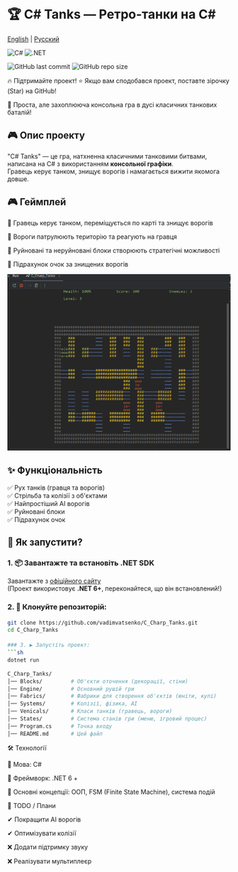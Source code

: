 # 🏆 C# Tanks — Ретро-танки на C#

[English](README.MD) | [Русский](README_RUS.MD)  

![C#](https://img.shields.io/badge/C%23-239120?style=for-the-badge&logo=c-sharp&logoColor=white)
![.NET](https://img.shields.io/badge/.NET-512BD4?style=for-the-badge&logo=dotnet&logoColor=white)

![GitHub last commit](https://img.shields.io/github/last-commit/vadimvatsenko/C_Charp_Tanks)
![GitHub repo size](https://img.shields.io/github/repo-size/vadimvatsenko/C_Charp_Tanks)

🔥 Підтримайте проект!
⭐ Якщо вам сподобався проект, поставте зірочку (Star) на GitHub!

🚀 Проста, але захоплююча консольна гра в дусі класичних танкових баталій!

## 🎮 Опис проекту
"C# Tanks" — це гра, натхненна класичними танковими битвами, написана на C# з використанням **консольної графіки**.  
Гравець керує танком, знищує ворогів і намагається вижити якомога довше.

## 🎮 Геймплей
<p>🔸 Гравець керує танком, переміщується по карті та знищує ворогів <p>
<p>🔸 Вороги патрулюють територію та реагують на гравця <p>
<p>🔸 Руйновані та неруйновані блоки створюють стратегічні можливості <p>
<p>🔸 Підрахунок очок за знищених ворогів <p>

![Gameplay Screenshot](Gifs/Tanks.gif) 

## ✨ Функціональність
✅ Рух танків (гравця та ворогів)  
✅ Стрільба та колізії з об'єктами  
✅ Найпростіший AI ворогів  
✅ Руйновані блоки  
✅ Підрахунок очок  

## 🚀 Як запустити?
### 1. 📦 Завантажте та встановіть .NET SDK  
Завантажте з [офіційного сайту](https://dotnet.microsoft.com/en-us/download)  
(Проект використовує **.NET 6+**, переконайтеся, що він встановлений!)

### 2. 📂 Клонуйте репозиторій:
```sh
git clone https://github.com/vadimvatsenko/C_Charp_Tanks.git
cd C_Charp_Tanks

### 3. ▶ Запустіть проект:
```sh
dotnet run
```

```sh
C_Charp_Tanks/
│── Blocks/         # Об'єкти оточення (декорації, стіни)
│── Engine/         # Основний рушій гри
│── Fabrics/        # Фабрики для створення об'єктів (юніти, кулі)
│── Systems/        # Колізії, фізика, AI
│── Venicals/       # Класи танків (гравець, вороги)
│── States/         # Система станів гри (меню, ігровий процес)
│── Program.cs      # Точка входу
│── README.md       # Цей файл
```
🛠 Технології
<p>📌 Мова: C# </p> 
<p> 📌 Фреймворк: .NET 6 + </p> 
<p> 📌 Основні концепції: ООП, FSM (Finite State Machine), система подій </p>

🌟 TODO / Плани
<p> ✔ Покращити AI ворогів </p> 
<p> ✔ Оптимізувати колізії </p> 
<p> ❌ Додати підтримку звуку </p> 
<p> ❌ Реалізувати мультиплеєр </p>
